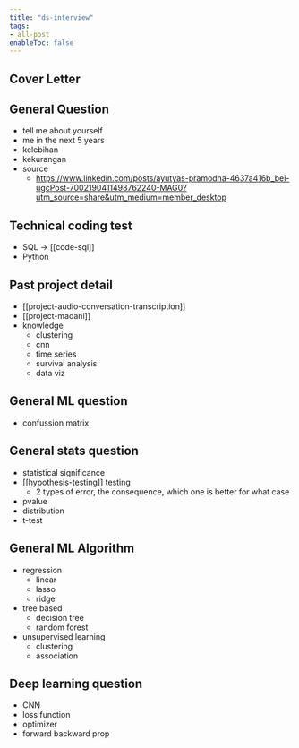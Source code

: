 ```yaml
---
title: "ds-interview"
tags:
- all-post
enableToc: false
---
```


## Cover Letter


## General Question

- tell me about yourself
- me in the next 5 years
- kelebihan
- kekurangan
- source
	- https://www.linkedin.com/posts/ayutyas-pramodha-4637a416b_bei-ugcPost-7002190411498762240-MAG0?utm_source=share&utm_medium=member_desktop


##  Technical coding test
- SQL -> [[code-sql]]
- Python

## Past project detail
- [[project-audio-conversation-transcription]]
- [[project-madani]]
- knowledge
	- clustering
	- cnn
	- time series
	- survival analysis
	- data viz

## General ML question
- confussion matrix

## General stats question
- statistical significance
- [[hypothesis-testing]] testing
	- 2 types of error, the consequence, which one is better for what case
- pvalue
- distribution
- t-test


## General ML Algorithm
- regression
	- linear
	- lasso
	- ridge
- tree based
	- decision tree
	- random forest
- unsupervised learning
	- clustering
	- association


## Deep learning question 
- CNN
- loss function
- optimizer
- forward backward prop